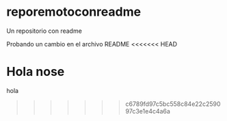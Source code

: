 # reporemotoconreadme
Un repositorio con readme

Probando un cambio en el archivo README
<<<<<<< HEAD

Hola
nose
=======
hola
>>>>>>> c6789fd97c5bc558c84e22c259097c3e1e4c4a6a
